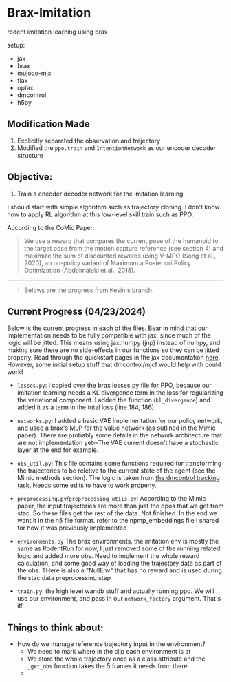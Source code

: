 # Brax-Imitation
rodent imitation learning using brax

setup:
- jax
- brax
- mujoco-mjx
- flax
- optax
- dmcontrol
- h5py

## Modification Made
1. Explicitly separated the observation and trajectory
2. Modified the `ppo.train` and `IntentionNetwork` as our encoder decoder structure


## Objective:

1. Train a encoder decoder network for the imitation learning.

I should start with simple algorithm such as trajectory cloning. I don't know how to apply RL algorithm at this low-level skill train such as PPO.

According to the CoMic Paper:

> We use a reward that compares
the current pose of the humanoid to the target pose from
the motion capture reference (see section 4) and maximize
the sum of discounted rewards using V-MPO (Song et al.,
2020), an on-policy variant of Maximum a Posteriori Policy Optimization (Abdolmaleki et al., 2018).



---

> Belows are the progress from Kevin's branch.
## Current Progress (04/23/2024)
Below is the current progress in each of the files. Bear in mind that our implementation needs to be fully compatible with jax, since much of the logic will be jitted. This means using jax.numpy (jnp) instead of numpy, and making sure there are no side-effects in our functions so they can be jitted properly. Read through the quickstart pages in the jax documentation [here](https://jax.readthedocs.io/en/latest/notebooks/quickstart.html). However, some initial setup stuff that dmcontrol/mjcf would help with could work!

- `losses.py`: I copied over the brax losses.py file for PPO, because our imitation learning needs a KL divergence term in the loss for regularizing the variational component. I added the function (`kl_divergence`) and added it as a term in the total loss (line 184, 186)

- `networks.py`: I added a basic VAE implementation for our policy network, and used a brax's MLP for the value network (as outlined in the Mimic paper). There are probably some details in the network architecture that are not implementation yet--The VAE current doesn't have a stochastic layer at the end for example.

- `obs_util.py`:  This file contains some functions required for transforming the trajectories to be reletive to the current state of the agent (see the Mimic methods section). The logic is taken from [the dmcontrol tracking task](
https://github.com/google-deepmind/dm_control/blob/7a6a5309e3ef79a720081d6d90958a2fb78fd3fe/dm_control/locomotion/tasks/reference_pose/tracking.py#L604). Needs some edits to have to work properly.

- `preprocessing.py`/`preprocessing_utils.py`: According to the Mimic paper, the input trajectories are more than just the qpos that we get from stac. So these files get the rest of the data. Not finished. In the end we want it in the h5 file format. refer to the npmp_embeddings file I shared for how it was previously implemented

- `environments.py` The brax environments. the imitation env is mostly the same as RodentRun for now, I just removed some of the running related logic and added more obs. Need to implement the whole reward calculation, and some good way of loading the trajectory data as part of the obs. THere is also a "NullEnv" that has no reward and is used during the stac data preprocessing step

- `train.py`: the high level wandb stuff and actually running ppo. We will use our environment, and pass in our `network_factory` argument. That's it! 

## Things to think about:
- How do we manage reference trajectory input in the environment?
  - We need to mark where in the clip each environment is at
  - We store the whole trajectory once as a class attribute and the `_get_obs` function takes the 5 frames it needs from there
  - 


